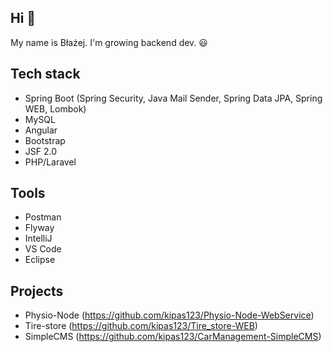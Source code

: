 ## Hi 👋
My name is Błażej. I'm growing backend dev. :smiley:

## Tech stack
- Spring Boot (Spring Security, Java Mail Sender, Spring Data JPA, Spring WEB, Lombok)
- MySQL
- Angular
- Bootstrap
- JSF 2.0
- PHP/Laravel

## Tools
- Postman
- Flyway
- IntelliJ
- VS Code
- Eclipse

## Projects
- Physio-Node (https://github.com/kipas123/Physio-Node-WebService)
- Tire-store (https://github.com/kipas123/Tire_store-WEB)
- SimpleCMS (https://github.com/kipas123/CarManagement-SimpleCMS)
<!--
**kipas123/kipas123** is a ✨ _special_ ✨ repository because its `README.md` (this file) appears on your GitHub profile.

Here are some ideas to get you started:

- 🔭 I’m currently working on ...
- 🌱 I’m currently learning ...
- 👯 I’m looking to collaborate on ...
- 🤔 I’m looking for help with ...
- 💬 Ask me about ...
- 📫 How to reach me: ...
- 😄 Pronouns: ...
- ⚡ Fun fact: ...
-->
